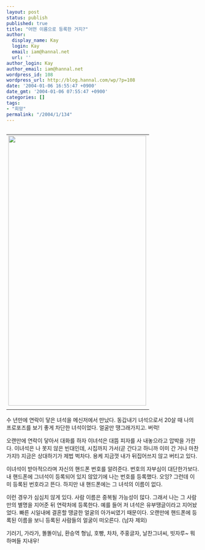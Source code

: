 ```yaml
---
layout: post
status: publish
published: true
title: "어떤 이름으로 등록한 거지?"
author:
  display_name: Kay
  login: Kay
  email: iam@hannal.net
  url: ''
author_login: Kay
author_email: iam@hannal.net
wordpress_id: 108
wordpress_url: http://blog.hannal.com/wp/?p=108
date: '2004-01-06 16:55:47 +0900'
date_gmt: '2004-01-06 07:55:47 +0900'
categories: []
tags:
- "희망"
permalink: "/2004/1/134"
---
```

<table align="right">
<tr>
<td style="padding-left:5"><center><img src="http://blog.hannal.com/tt-attach/0331/040331210247053270/623781.gif" width="360" height="706"></center></td>
</tr>
<tr>
<td class="centerphoto"> </td>
</tr>
</table>
<p>수 년만에 연락이 닿은 녀석을 메신저에서 만났다. 동갑내기 녀석으로서 20살 때 나의 프로포즈를 보기 좋게 차단한 녀석이었다. 얼굴만 땡그래가지고. 버럭!</p>
<p>오랜만에 연락이 닿아서 대화를 하자 이녀석은 대뜸 피자를 사 내놓으라고 압박을 가한다. 이녀석은 나 못지 않은 빈대인데, 시집까지 가서(곧 간다고 하니까 이미 간 거나 마찬가지!) 지금은 상대하기가 제법 벅차다. 용케 지금껏 내가 뒤집어쓰지 않고 버티고 있다.</p>
<p>이녀석이 받아적으라며 자신의 핸드폰 번호를 알려준다. 번호의 자부심이 대단한가보다. 내 핸드폰에 그녀석이 등록되어 있지 않았기에 나는 번호를 등록했다. 오잉? 그런데 이미 등록된 번호라고 뜬다. 하지만 내 핸드폰에는 그 녀석의 이름이 없다.</p>
<p>이런 경우가 심심치 않게 있다. 사람 이름은 중복될 가능성이 많다. 그래서 나는 그 사람만의 별명을 지어준 뒤 연락처에 등록한다. 예를 들어 저 녀석은 유부땡글이라고 지어놨었다. 빠른 시일내에 결혼할 땡글한 얼굴의 아가씨였기 때문이다. 오랜만에 핸드폰에 등록된 이름을 보니 등록된 사람들의 얼굴이 떠오른다. (남자 제외)</p>
<p>기러기, 가라가, 똘똘이님, 환승역 형님, 호빵, 차차, 주홍글자, 날찬그녀씨, 빗자루~ 뭐하며들 지내우!</p>
